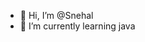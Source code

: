- 👋 Hi, I’m @Snehal
- 🌱 I’m currently learning java


<!---
PurpleSaga/PurpleSaga is a ✨ special ✨ repository because its `README.md` (this file) appears on your GitHub profile.
You can click the Preview link to take a look at your changes.
--->
